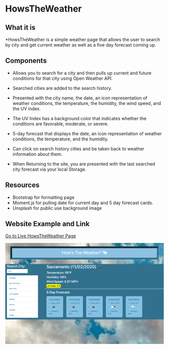 # HowsTheWeather

## What it is

*HowsTheWeather is a simple weather page that allows the user to search by city and get current weather as well as a five day forecast coming up.

## Components

* Allows you to search for a city and then pulls up current and future conditions for that city using Open Weather API.

* Searched cities are added to the search history.

* Presented with the city name, the date, an icon representation of weather conditions, the temperature, the humidity, the wind speed, and the UV index.

* The UV Index has a background color that indicates whether the conditions are favorable, moderate, or severe.

* 5-day forecast that displays the date, an icon representation of weather conditions, the temperature, and the humidity.

* Can click on search history cities and be taken back to weather information about them.

* When Returning to the site, you are presented with the last searched city forecast via your local Storage.

## Resources

* Bootstrap for formatting page
* Moment.js for pulling date for current day and 5 day forecast cards.
* Unsplash for public use background image

## Website Example and Link

[Go to Live HowsTheWeather Page]()

![Website snapshot](docs/howstheweatherwebsite.png)